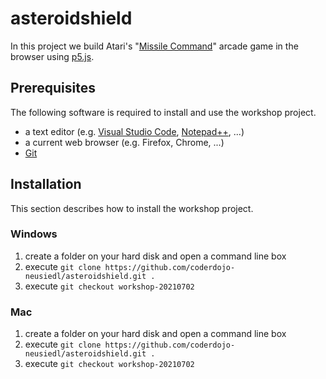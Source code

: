 # asteroidshield

In this project we build Atari's "[Missile Command](https://games.aarp.org/games/atari-missile-command)" arcade game in the browser using [p5.js](https://p5js.org).

## Prerequisites

The following software is required to install and use the workshop project.

* a text editor (e.g. [Visual Studio Code](https://code.visualstudio.com), [Notepad++](https://notepad-plus-plus.org), ...) 
* a current web browser (e.g. Firefox, Chrome, ...)
* [Git](https://git-scm.com/download/win)

## Installation

This section describes how to install the workshop project.

### Windows
1. create a folder on your hard disk and open a command line box
2. execute `git clone https://github.com/coderdojo-neusiedl/asteroidshield.git .`
3. execute `git checkout workshop-20210702`


### Mac
1. create a folder on your hard disk and open a command line box
2. execute `git clone https://github.com/coderdojo-neusiedl/asteroidshield.git .`
3. execute `git checkout workshop-20210702`
